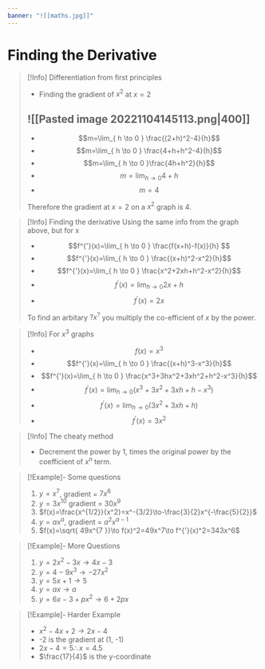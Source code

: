 ```yaml
---
banner: "![[maths.jpg]]"
---
```



# Finding the Derivative


> [!Info] Differentiation from first principles
> - Finding the gradient of $x^2$ at $x=2$
> 
> ![[Pasted image 20221104145113.png|400]]
> ---
> 
> - $$m=\lim_{ h \to 0 } \frac{(2+h)^2-4}{h}$$
> - $$m=\lim_{ h \to 0 } \frac{4+h+h^2-4}{h}$$
> - $$m=\lim_{ h \to 0 }\frac{4h+h^2}{h}$$
> - $$m=\lim_{ h \to 0 }4+h$$
> - $$m=4$$
> 
> Therefore the gradient at $x=2$ on a $x^2$ graph is 4.

> [!Info] Finding the derivative
> Using the same info from the graph above,  but for x
> - $$f^{'}(x)=\lim_{ h \to 0 } \frac{f(x+h)-f(x)}{h} $$
> - $$f^{'}(x)=\lim_{ h \to 0 } \frac{(x+h)^2-x^2}{h}$$
> - $$f^{'}(x)=\lim_{ h \to 0 } \frac{x^2+2xh+h^2-x^2}{h}$$
> - $$f^{'}(x)=\lim_{ h \to 0 } 2x+h$$
> - $$f^{'}(x)=2x$$
> 
> To find an arbitary $?x^?$ you multiply the co-efficient of $x$ by the power.

> [!Info] For $x^3$ graphs
> - $$f(x)=x^3$$
> - $$f^{'}(x)=\lim_{ h \to 0 } \frac{(x+h)^3-x^3}{h}$$
> - $$f^{'}(x)=\lim_{ h \to 0 } \frac{x^3+3hx^2+3xh^2+h^2-x^3}{h}$$
> - $$f^{'}(x)=\lim_{ h \to 0 } (x^3+3x^2+3xh+h-x^3)$$
> - $$f^{'}(x)=\lim_{ h \to 0 } (3x^2+3xh+h)$$
> - $$f^{'}(x)=3x^2$$

> [!Info] The cheaty method
> - Decrement the power by 1, times the original power by the coefficient of $x^n$ term.

> [!Example]- Some questions
> 1. $y=x^7$, gradient = $7x^6$
> 2. $y=3x^{10}$ gradient = $30x^9$
> 3. $f(x)=\frac{x^{1/2}}{x^2}=x^-{3/2}\to-\frac{3}{2}x^{-\frac{5}{2}}$
> 4. $y=ax^{a}$, gradient = $a^2x^{a-1}$
> 5. $f(x)=\sqrt{ 49x^{7 }}\to f(x)^2=49x^7\to f^{'}(x)^2=343x^6$

> [!Example]- More Questions
> 1. $y=2x^2-3x\to 4x-3$
> 2. $y=4-9x^3 \to -27x^2$
> 3. $y=5x+1 \to 5$
> 4. $y=ax \to a$
> 5. $y=6x-3+px^2 \to 6+2px$

> [!Example]- Harder Example
> - $x^2-4x+2 \to 2x-4$
> - -2 is the gradient at (1, -1)
> - $2x-4=5 \therefore x=4.5$
> - $\frac{17}{4}$ is the y-coordinate


